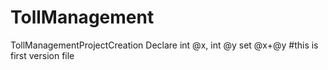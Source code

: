 # TollManagement
TollManagementProjectCreation
Declare int @x, int @y
set @x+@y
#this is first version file
